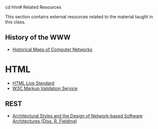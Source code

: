cd hhn# Related Resources 

This section contains external resources related to the material taught in this class.

## History of the WWW 

* [Historical Maps of Computer Networks](https://personalpages.manchester.ac.uk/staff/m.dodge/cybergeography/atlas/historical.html)

# HTML 

* [HTML Live Standard](https://html.spec.whatwg.org/)
* [W3C Markup Validation Service](https://validator.w3.org/)

## REST 

* [Architectural Styles and the Design of Network-based Software Architectures (Diss. R. Fielding)](https://www.ics.uci.edu/~fielding/pubs/dissertation/top.htm)

